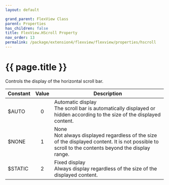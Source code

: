 ```yaml
---
layout: default

grand_parent: FlexView Class
parent: Properties
has_children: false
title: FlexView.HScroll Property
nav_order: 13
permalink: /package/extension4/flexview/flexview/properties/hscroll
---
```

# {{ page.title }}


Controls the display of the horizontal scroll bar.

| Constant | Value | Description                                                                                                                                       |
|----------|:-----:|---------------------------------------------------------------------------------------------------------------------------------------------------|
| $AUTO    |   0   | Automatic display <br> The scroll bar is automatically displayed or hidden according to the size of the displayed content.                             |
| $NONE    |   1   | None <br> Not always displayed regardless of the size of the displayed content. It is not possible to scroll to the contents beyond the display range. |
| $STATIC  |   2   | Fixed display <br> Always display regardless of the size of the displayed content.                                                                     |